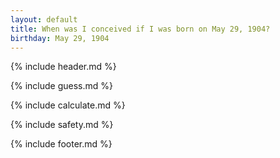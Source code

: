 ```yaml
---
layout: default
title: When was I conceived if I was born on May 29, 1904?
birthday: May 29, 1904
---
```


{% include header.md %}

{% include guess.md %}

{% include calculate.md %}

{% include safety.md %}

{% include footer.md %}



